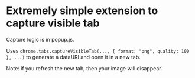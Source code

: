 
Extremely simple extension to capture visible tab
=================================================

Capture logic is in popup.js.

Uses `chrome.tabs.captureVisibleTab(..., { format: "png", quality: 100 }, ...)` to generate a dataURI and open it in a new tab.

Note: if you refresh the new tab, then your image will disappear.
